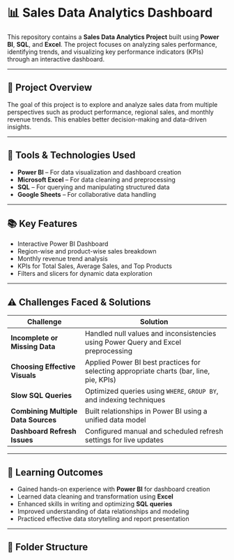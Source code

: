 # 📊 Sales Data Analytics Dashboard

This repository contains a **Sales Data Analytics Project** built using **Power BI**, **SQL**, and **Excel**. The project focuses on analyzing sales performance, identifying trends, and visualizing key performance indicators (KPIs) through an interactive dashboard.

---

## 📁 Project Overview

The goal of this project is to explore and analyze sales data from multiple perspectives such as product performance, regional sales, and monthly revenue trends. This enables better decision-making and data-driven insights.

---

## 🧰 Tools & Technologies Used

- **Power BI** – For data visualization and dashboard creation  
- **Microsoft Excel** – For data cleaning and preprocessing  
- **SQL** – For querying and manipulating structured data  
- **Google Sheets** – For collaborative data handling

---

## 📚 Key Features

- Interactive Power BI Dashboard  
- Region-wise and product-wise sales breakdown  
- Monthly revenue trend analysis  
- KPIs for Total Sales, Average Sales, and Top Products  
- Filters and slicers for dynamic data exploration

---

## ⚠️ Challenges Faced & Solutions

| Challenge | Solution |
|----------|----------|
| **Incomplete or Missing Data** | Handled null values and inconsistencies using Power Query and Excel preprocessing |
| **Choosing Effective Visuals** | Applied Power BI best practices for selecting appropriate charts (bar, line, pie, KPIs) |
| **Slow SQL Queries** | Optimized queries using `WHERE`, `GROUP BY`, and indexing techniques |
| **Combining Multiple Data Sources** | Built relationships in Power BI using a unified data model |
| **Dashboard Refresh Issues** | Configured manual and scheduled refresh settings for live updates |

---

## 🎯 Learning Outcomes

- Gained hands-on experience with **Power BI** for dashboard creation  
- Learned data cleaning and transformation using **Excel**  
- Enhanced skills in writing and optimizing **SQL queries**  
- Improved understanding of data relationships and modeling  
- Practiced effective data storytelling and report presentation

---

## 📎 Folder Structure

